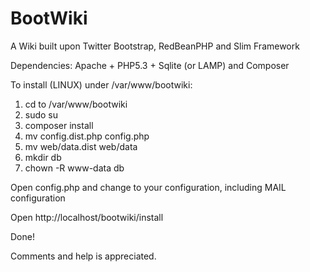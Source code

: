 BootWiki
========

A Wiki built upon Twitter Bootstrap, RedBeanPHP and Slim Framework

Dependencies: Apache + PHP5.3 + Sqlite (or LAMP) and Composer

To install (LINUX) under /var/www/bootwiki:

1. cd to /var/www/bootwiki
2. sudo su
2. composer install
3. mv config.dist.php config.php
4. mv web/data.dist web/data
5. mkdir db
6. chown -R www-data db

Open config.php and change to your configuration, including MAIL configuration

Open http://localhost/bootwiki/install

Done!

Comments and help is appreciated.

